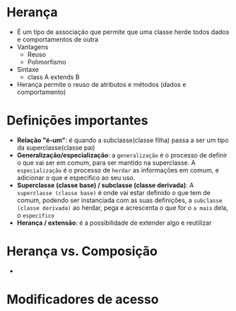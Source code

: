 # Herança 

- É um tipo de associação que permite que uma classe herde todos dados e
comportamentos de outra
- Vantagens
    - Reuso
    - Polimorfismo
- Sintaxe
    - class A extends B
- Herança permite o reuso de atributos e métodos (dados e comportamento)

# Definições importantes

- **Relação "é-um"**: é quando a subclasse(classe filha) passa a ser um tipo da superclasse(classe pai)
- **Generalização/especialização**: a `generalização` é o processo de definir o que vai ser em comum, para ser mantido na superclasse. A `especialização` é o processo de `herdar` as informações em comum, e adicionar o que e especifico ao seu uso.
- **Superclasse (classe base) / subclasse (classe derivada)**: A `superclasse (classe base)` é onde vai estar definido o que tem de comum, podendo ser instanciada com as suas definições, a `subclasse (classe derivada)` ao herdar, pega e acrescenta o que for o `a mais` dela, o `especifico`
- **Herança / extensão**: é a possibilidade de extender algo e reutilizar 

# Herança vs. Composição

- 
# Modificadores de acesso